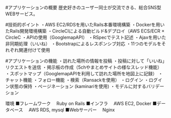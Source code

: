 #アプリケーションの概要
歴史好きのユーザー同士が交流できる、総合SNS型WEBサービス。

#技術的ポイント
・AWS EC2/RDSを用いたRails本番環境構築 
・Dockerを用いたRails開発環境構築 
・CircleCIによる自動ビルド&デプロイ（AWS ECS/ECR × CircleC 
・APIの使用（GooglemapAPI）
・RSpecでテスト記述
・Ajaxを用いた非同期処理（いいね）
・Bootstrapによるレスポンシブ対応
・11つのモデルをそれぞれ関連付けて使用

#アプリケーションの機能
・訪れた場所の情報を投稿
・投稿に対して「いいね」リクエストを送信
・掲示板の作成（5chやまとめサイトの様なスレッド機能）
・スポットマップ（GooglemapAPIを利用して訪れた場所を地図上に記録）
・チャット機能
・フォロー機能
・検索（Ransackを使用）
・ログイン
・ログイン状態の保持
・ページネーション (kaminariを使用)
・モデルに対するバリデーション

環境
■フレームワーク
　Ruby on Rails
■インフラ
　AWS EC2, Docker
■データベース
　AWS RDS, mysql
■Webサーバー
　Nginx
